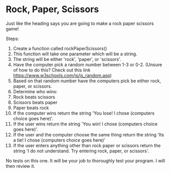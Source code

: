 # Rock, Paper, Scissors
Just like the heading says you are going to make a rock paper scissors game!

Steps:

1. Create a function called rockPaperScissors()
2. This function will take one parameter which will be a string.
3. The string will be either 'rock', 'paper', or 'scissors'.
4. Have the computer pick a random number between 1-3 or 0-2. (Unsure of how to do this? Check out this link https://www.w3schools.com/js/js_random.asp)
5. Based on that random number have the computers pick be either rock, paper, or scissors.
6. Determine who wins:
7. Rock beats scissors
8. Scissors beats paper
9. Paper beats rock
10. If the computer wins return the string 'You lose! I chose (computers choice goes here)'.
11. If the user wins return the string 'You win! I chose (computers choice goes here)'.
12. If the user and the computer choose the same thing return the string 'Its a tie! I chose (computers choice goes here)'
13. If the user enters anything other than rock paper or scissors return the string 'I do not understand. Try entering rock, paper, or scissors'.


No tests on this one. It will be your job to thoroughly test your program. I will then review it.
